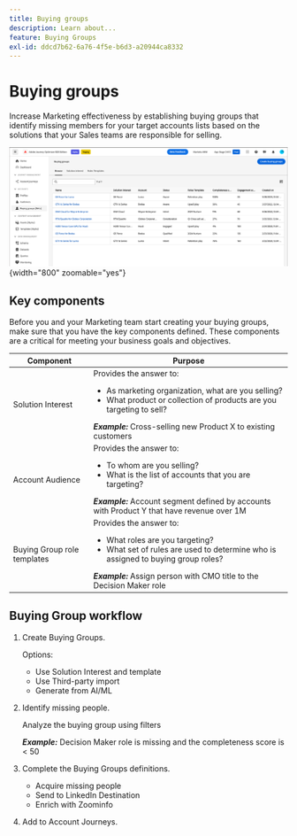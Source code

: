 ```yaml
---
title: Buying groups
description: Learn about...
feature: Buying Groups
exl-id: ddcd7b62-6a76-4f5e-b6d3-a20944ca8332
---
```


# Buying groups

Increase Marketing effectiveness by establishing buying groups that identify missing members for your target accounts lists based on the solutions that your Sales teams are responsible for selling. 

![Buying group browse page](assets/buying-groups-browse.png){width="800" zoomable="yes"}

## Key components

Before you and your Marketing team start creating your buying groups, make sure that you have the key components defined. These components are a critical for meeting your business goals and objectives.

| Component | Purpose |
| --------- | ------- |
| Solution Interest | Provides the answer to: <ul><li>As marketing organization, what are you selling?</li><li>What product or collection of products are you targeting to sell?</li></ul>  **_Example:_** Cross-selling new Product X to existing customers|
| Account Audience | Provides the answer to: <ul><li>To whom are you selling?</li><li>What is the list of accounts that you are targeting?</li></ul> **_Example:_** Account segment defined by accounts with Product Y that have revenue over 1M|
| Buying Group role templates |  Provides the answer to: <ul><li>What roles are you targeting?</li><li>What set of rules are used to determine who is assigned to buying group roles?</li></ul>  **_Example:_** Assign person with CMO title to the Decision Maker role |

## Buying Group workflow

1. Create Buying Groups.

   Options:
   * Use Solution Interest and template
   * Use Third-party import
   * Generate from AI/ML

1. Identify missing people.

   Analyze the buying group using filters
   
   **_Example:_** Decision Maker role is missing and the completeness score is < 50

1. Complete the Buying Groups definitions.

   * Acquire missing people
   * Send to LinkedIn Destination
   * Enrich with Zoominfo

1. Add to Account Journeys.
